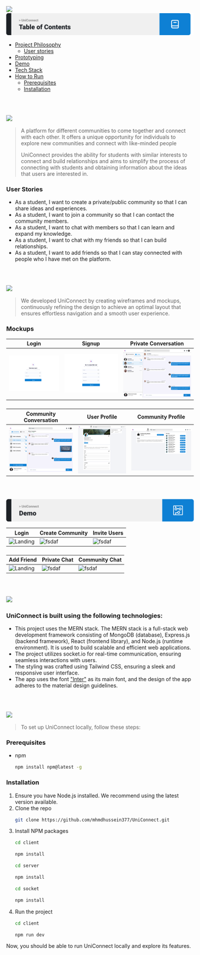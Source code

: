 <img src="./readme/title1.svg"/>

<img src="./readme/table-of-contents.svg"/>

- [Project Philosophy](#project-description)
  - [User stories](#user-stories)
- [Prototyping](#prototyping)
- [Demo](#demo)
- [Tech Stack](#tech-stack)
- [How to Run](#how-to-run)
  - [Prerequisites](#prerequisites)
  - [Installation](#installation)

<br><br>

<!-- project philosophy -->
<a name="project-description"></a>
<img src="./readme/title2.svg"/>

> A platform for different communities to come together and connect with each other. It offers a unique opportunity for individuals to explore new communities and connect with like-minded people
>
> UniConnect provides the ability for students with similar interests to connect and build relationships and aims to simplify the process of connecting with students and obtaining information about the ideas that users are interested in.

<a name="user-stories"></a>
### User Stories
- As a student, I want to create a private/public community so that I can share ideas and experiences.
- As a student, I want to join a community so that I can contact the community members.
- As a student, I want to chat with members so that I can learn and expand my knowledge.
- As a student, I want to chat with my friends so that I can build relationships.
- As a student, I want to add friends so that I can stay connected with people who I have met on the platform.

<br><br>

<!-- Prototyping -->
<a name="prototyping"></a>
<img src="./readme/title3.svg"/>

> We developed UniConnect by creating wireframes and mockups, continuously refining the design to achieve an optimal layout that ensures effortless navigation and a smooth user experience.

### Mockups
| Login  | Signup | Private Conversation |
| ---| ---| ---|
| ![Landing](./readme/demo/Login.svg) | ![fsdaf](./readme/demo/Signup.svg) | ![fsdaf](./readme/demo/Private-Conversation.svg) |
###
| Community Conversation  | User Profile | Community Profile |
| ---| ---| ---|
| ![Landing](./readme/demo/Community-Conversation.svg) | ![fsdaf](./readme/demo/User-Profile.svg) | ![fsdaf](./readme/demo/Community-Profile.svg) |

<br><br>

<!-- Demo -->
<a name="demo"></a>
<img src="./readme/demo.svg"/>

| Login  | Create Community | Invite Users |
| ---| ---| ---|
| ![Landing](./readme/demo/Sginup-Login.gif) | ![fsdaf](./readme/demo/Create-community.gif) | ![fsdaf](./readme/demo/Invite-to-community.gif) |
###
| Add Friend  | Private Chat | Community Chat |
| ---| ---| ---|
| ![Landing](./readme/demo/Add-friend.gif) | ![fsdaf](./readme/demo/Private-chat.gif) | ![fsdaf](./readme/demo/Community-chat.gif) |

<br><br>

<!-- Tech stack -->
<a name="tech-stack"></a>
<img src="./readme/title5.svg"/>

###  UniConnect is built using the following technologies:

- This project uses the MERN stack. The MERN stack is a full-stack web development framework consisting of MongoDB (database), Express.js (backend framework), React (frontend library), and Node.js (runtime environment). It is used to build scalable and efficient web applications.
- The project utilizes socket.io for real-time communication, ensuring seamless interactions with users.
- The styling was crafted using Tailwind CSS, ensuring a sleek and responsive user interface.
- The app uses the font ["Inter"](https://fonts.google.com/specimen/Inter) as its main font, and the design of the app adheres to the material design guidelines.

<br><br>

<!-- How to run -->
<a name="how-to-run"></a>
<img src="./readme/title6.svg"/>

> To set up UniConnect locally, follow these steps:

### Prerequisites
<a name="prerequisites"></a>

* npm
  ```sh
  npm install npm@latest -g
  ```

### Installation
<a name="installation"></a>

1. Ensure you have Node.js installed. We recommend using the latest version available.
2. Clone the repo
   ```sh
   git clone https://github.com/mhmdhussein377/UniConnect.git
   ```
3. Install NPM packages
   ```sh
   cd client
   ```
   ```sh
   npm install
   ```
    ```sh
   cd server
   ```
   ```sh
   npm install
   ```
    ```sh
   cd socket
   ```
   ```sh
   npm install
   ```
4. Run the project
   ```sh
   cd client
   ```
   ```sh
   npm run dev
   ```

Now, you should be able to run UniConnect locally and explore its features.
